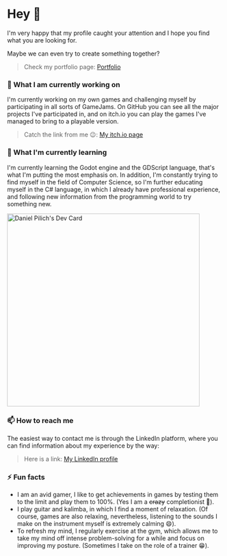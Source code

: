 # Hey 👋
I'm very happy that my profile caught your attention and I hope you find what you are looking for.

Maybe we can even try to create something together?
> Check my portfolio page: [Portfolio](https://danielpilich.github.io/)
### 🔭 What I am currently working on
I'm currently working on my own games and challenging myself by participating in all sorts of GameJams. 
On GitHub you can see all the major projects I've participated in, and on itch.io you can play the games I've managed to bring to a playable version. 
> Catch the link from me 😉: [My itch.io page](https://daniel-rusty-pilich.itch.io/)
### 🌱 What I'm currently learning
I'm currently learning the Godot engine and the GDScript language, that's what I'm putting the most emphasis on. In addition, I'm constantly trying to find myself in the field of Computer Science, so I'm further educating myself in the C# language, in which I already have professional experience, and following new information from the programming world to try something new.

<a href="https://app.daily.dev/rvstydev"><img src="https://api.daily.dev/devcards/v2/9gqKVOHMSHXLMZPFnnkrv.png?type=wide&r=qoc" width="450" alt="Daniel Pilich's Dev Card"/></a>
### 📫 How to reach me
The easiest way to contact me is through the LinkedIn platform, where you can find information about my experience by the way: 
> Here is a link: [My LinkedIn profile](https://www.linkedin.com/in/daniel-pilich/)
### ⚡ Fun facts
- I am an avid gamer, I like to get achievements in games by testing them to the limit and play them to 100%. (Yes I am a ~~crazy~~ completionist 🤪).
- I play guitar and kalimba, in which I find a moment of relaxation. (Of course, games are also relaxing, nevertheless, listening to the sounds I make on the instrument myself is extremely calming 😄).
- To refresh my mind, I regularly exercise at the gym, which allows me to take my mind off intense problem-solving for a while and focus on improving my posture. (Sometimes I take on the role of a trainer 😁).
